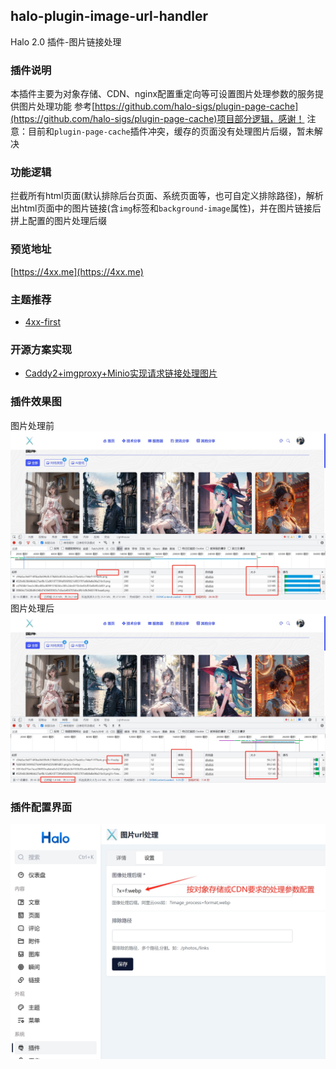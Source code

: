 ## halo-plugin-image-url-handler

Halo 2.0 插件-图片链接处理

### 插件说明

本插件主要为对象存储、CDN、nginx配置重定向等可设置图片处理参数的服务提供图片处理功能
参考[https://github.com/halo-sigs/plugin-page-cache](https://github.com/halo-sigs/plugin-page-cache)项目部分逻辑，感谢！
注意：目前和`plugin-page-cache`插件冲突，缓存的页面没有处理图片后缀，暂未解决

### 功能逻辑

拦截所有html页面(默认排除后台页面、系统页面等，也可自定义排除路径)，解析出html页面中的图片链接(含`img`标签和`background-image`属性)，并在图片链接后拼上配置的图片处理后缀

### 预览地址

[https://4xx.me](https://4xx.me)

### 主题推荐

- [4xx-first](https://4xx.me/archives/4xx-first-tutorial)

### 开源方案实现

- [Caddy2+imgproxy+Minio实现请求链接处理图片](https://4xx.me/archives/1723015245618)

### 插件效果图

图片处理前
![before-time.png](image%2Fbefore-time.png)
图片处理后
![after-time.png](image%2Fafter-time.png)

### 插件配置界面

![config.png](image%2Fconfig.png)
